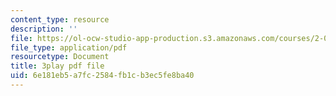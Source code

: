 ```yaml
---
content_type: resource
description: ''
file: https://ol-ocw-studio-app-production.s3.amazonaws.com/courses/2-003sc-engineering-dynamics-fall-2011/6e181eb5a7fc2584fb1cb3ec5fe8ba40_YZ9y4zcfCPs.pdf
file_type: application/pdf
resourcetype: Document
title: 3play pdf file
uid: 6e181eb5-a7fc-2584-fb1c-b3ec5fe8ba40
---
```

